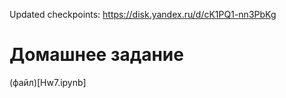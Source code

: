 Updated checkpoints: https://disk.yandex.ru/d/cK1PQ1-nn3PbKg

# Домашнее задание

(файл)[Hw7.ipynb]
